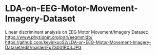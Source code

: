 # LDA-on-EEG-Motor-Movement-Imagery-Dataset
Linear discriminant analysis on EEG Motor Movement/Imagery Dataset: https://www.physionet.org/pn4/eegmmidb/
https://github.com/kevinkuo52/LDA-on-EEG-Motor-Movement-Imagery-Dataset/edit/master/FpZS001R03.JPG

